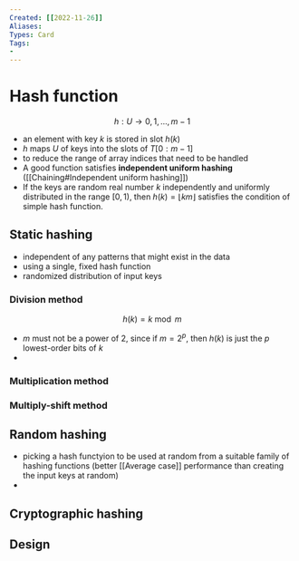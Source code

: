 ```yaml
---
Created: [[2022-11-26]]
Aliases: 
Types: Card
Tags: 
- 
---
```

# Hash function
$$h:U\rightarrow {0, 1, \dots, m-1}$$
- an element with key $k$ is stored in slot $h(k)$
- $h$ maps $U$ of keys into the slots of $T[0:m-1]$
- to reduce the range of array indices that need to be handled
- A good function satisfies **independent uniform hashing** ([[Chaining#Independent uniform hashing]])
- If the keys are random real number $k$ independently and uniformly distributed in the range $[0,1)$, then $h(k)=\lfloor km\rfloor$ satisfies the condition of simple hash function. 

## Static hashing
- independent of any patterns that might exist in the data
- using a single, fixed hash function
- randomized distribution of input keys
### Division method
$$h(k)=k\bmod m$$
- $m$ must not be a power of 2, since if $m=2^p$, then $h(k)$ is just the $p$ lowest-order bits of $k$
- 
### Multiplication method
### Multiply-shift method

## Random hashing
- picking a hash functyion to be used at random from a suitable family of hashing functions (better [[Average case]] performance than creating the input keys at random)
- 

## Cryptographic hashing

## Design
